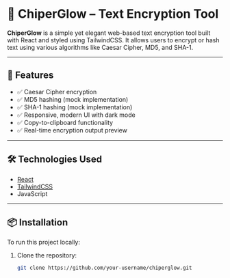 # 🔐 ChiperGlow – Text Encryption Tool

**ChiperGlow** is a simple yet elegant web-based text encryption tool built with React and styled using TailwindCSS. It allows users to encrypt or hash text using various algorithms like Caesar Cipher, MD5, and SHA-1.


---

## 🧩 Features

- ✅ Caesar Cipher encryption
- ✅ MD5 hashing (mock implementation)
- ✅ SHA-1 hashing (mock implementation)
- ✅ Responsive, modern UI with dark mode
- ✅ Copy-to-clipboard functionality
- ✅ Real-time encryption output preview

---

## 🛠 Technologies Used

- [React](https://reactjs.org/ )
- [TailwindCSS](https://tailwindcss.com/ )
- JavaScript

---

## 📦 Installation

To run this project locally:

1. Clone the repository:
   ```bash
   git clone https://github.com/your-username/chiperglow.git 
